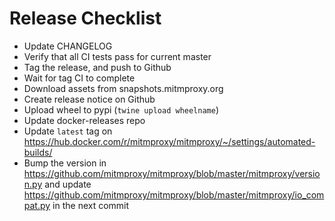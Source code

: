 # Release Checklist

- Update CHANGELOG
- Verify that all CI tests pass for current master
- Tag the release, and push to Github
- Wait for tag CI to complete
- Download assets from snapshots.mitmproxy.org
- Create release notice on Github
- Upload wheel to pypi (`twine upload wheelname`)
- Update docker-releases repo
- Update `latest` tag on https://hub.docker.com/r/mitmproxy/mitmproxy/~/settings/automated-builds/
- Bump the version in https://github.com/mitmproxy/mitmproxy/blob/master/mitmproxy/version.py and update https://github.com/mitmproxy/mitmproxy/blob/master/mitmproxy/io_compat.py in the next commit
